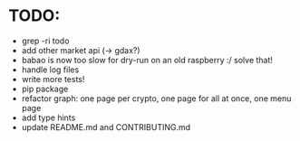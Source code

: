 # TODO:

* grep -ri todo
* add other market api (-> gdax?)
* babao is now too slow for dry-run on an old raspberry :/ solve that!
* handle log files
* write more tests!
* pip package
* refactor graph: one page per crypto, one page for all at once, one menu page
* add type hints
* update README.md and CONTRIBUTING.md
